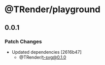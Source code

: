 # @TRender/playground

## 0.0.1

### Patch Changes

- Updated dependencies [2616b47]
  - @TRender/t-svg@0.1.0
